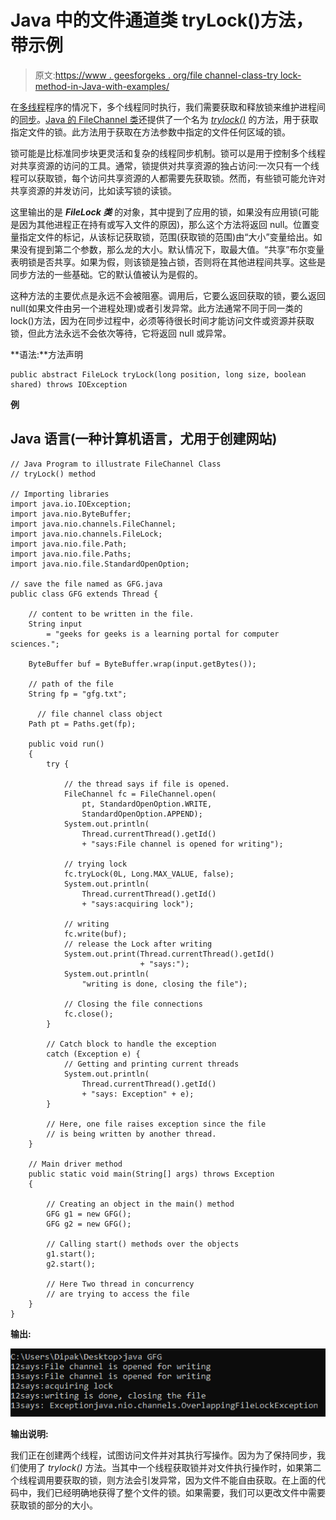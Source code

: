 # Java 中的文件通道类 tryLock()方法，带示例

> 原文:[https://www . geesforgeks . org/file channel-class-try lock-method-in-Java-with-examples/](https://www.geeksforgeeks.org/filechannel-class-trylock-method-in-java-with-examples/)

在[多线程](https://www.geeksforgeeks.org/multithreading-in-java/)程序的情况下，多个线程同时执行，我们需要获取和释放锁来维护进程间的[同步](https://www.geeksforgeeks.org/synchronized-in-java/)。[Java 的 FileChannel 类](https://www.geeksforgeeks.org/java-io-fileinputstream-class-java/)还提供了一个名为 [*trylock()*](https://www.geeksforgeeks.org/how-to-use-locks-in-multi-threaded-java-program/) 的方法，用于获取指定文件的锁。此方法用于获取在方法参数中指定的文件任何区域的锁。

锁可能是比标准同步块更灵活和复杂的线程同步机制。锁可以是用于控制多个线程对共享资源的访问的工具。通常，锁提供对共享资源的独占访问:一次只有一个线程可以获取锁，每个访问共享资源的人都需要先获取锁。然而，有些锁可能允许对共享资源的并发访问，比如读写锁的读锁。

这里输出的是 ***FileLock 类*** 的对象，其中提到了应用的锁，如果没有应用锁(可能是因为其他进程正在持有或写入文件的原因)，那么这个方法将返回 null。位置变量指定文件的标记，从该标记获取锁，范围(获取锁的范围)由“大小”变量给出。如果没有提到第二个参数，那么龙的大小。默认情况下，取最大值。“共享”布尔变量表明锁是否共享。如果为假，则该锁是独占锁，否则将在其他进程间共享。这些是同步方法的一些基础。它的默认值被认为是假的。

这种方法的主要优点是永远不会被阻塞。调用后，它要么返回获取的锁，要么返回 null(如果文件由另一个进程处理)或者引发异常。此方法通常不同于同一类的 lock()方法，因为在同步过程中，必须等待很长时间才能访问文件或资源并获取锁，但此方法永远不会依次等待，它将返回 null 或异常。

**语法:**方法声明

```
public abstract FileLock tryLock(long position, long size, boolean shared) throws IOException 
```

**例**

## Java 语言(一种计算机语言，尤用于创建网站)

```
// Java Program to illustrate FileChannel Class
// tryLock() method

// Importing libraries
import java.io.IOException;
import java.nio.ByteBuffer;
import java.nio.channels.FileChannel;
import java.nio.channels.FileLock;
import java.nio.file.Path;
import java.nio.file.Paths;
import java.nio.file.StandardOpenOption;

// save the file named as GFG.java
public class GFG extends Thread {

    // content to be written in the file.
    String input
        = "geeks for geeks is a learning portal for computer sciences.";

    ByteBuffer buf = ByteBuffer.wrap(input.getBytes());

    // path of the file
    String fp = "gfg.txt";

      // file channel class object
    Path pt = Paths.get(fp);

    public void run()
    {
        try {

            // the thread says if file is opened.
            FileChannel fc = FileChannel.open(
                pt, StandardOpenOption.WRITE,
                StandardOpenOption.APPEND);
            System.out.println(
                Thread.currentThread().getId()
                + "says:File channel is opened for writing");

            // trying lock
            fc.tryLock(0L, Long.MAX_VALUE, false);
            System.out.println(
                Thread.currentThread().getId()
                + "says:acquiring lock");

            // writing
            fc.write(buf);
            // release the Lock after writing
            System.out.print(Thread.currentThread().getId()
                             + "says:");
            System.out.println(
                "writing is done, closing the file");

            // Closing the file connections
            fc.close();
        }

        // Catch block to handle the exception
        catch (Exception e) {
            // Getting and printing current threads
            System.out.println(
                Thread.currentThread().getId()
                + "says: Exception" + e);
        }

        // Here, one file raises exception since the file
        // is being written by another thread.
    }

    // Main driver method
    public static void main(String[] args) throws Exception
    {

        // Creating an object in the main() method
        GFG g1 = new GFG();
        GFG g2 = new GFG();

        // Calling start() methods over the objects
        g1.start();
        g2.start();

        // Here Two thread in concurrency
        // are trying to access the file
    }
}
```

**输出:**

![](img/b70281d9fe3f69cb995e898c352fa4f3.png)

**输出说明:**

我们正在创建两个线程，试图访问文件并对其执行写操作。因为为了保持同步，我们使用了 *trylock()* 方法。当其中一个线程获取锁并对文件执行操作时，如果第二个线程调用要获取的锁，则方法会引发异常，因为文件不能自由获取。在上面的代码中，我们已经明确地获得了整个文件的锁。如果需要，我们可以更改文件中需要获取锁的部分的大小。